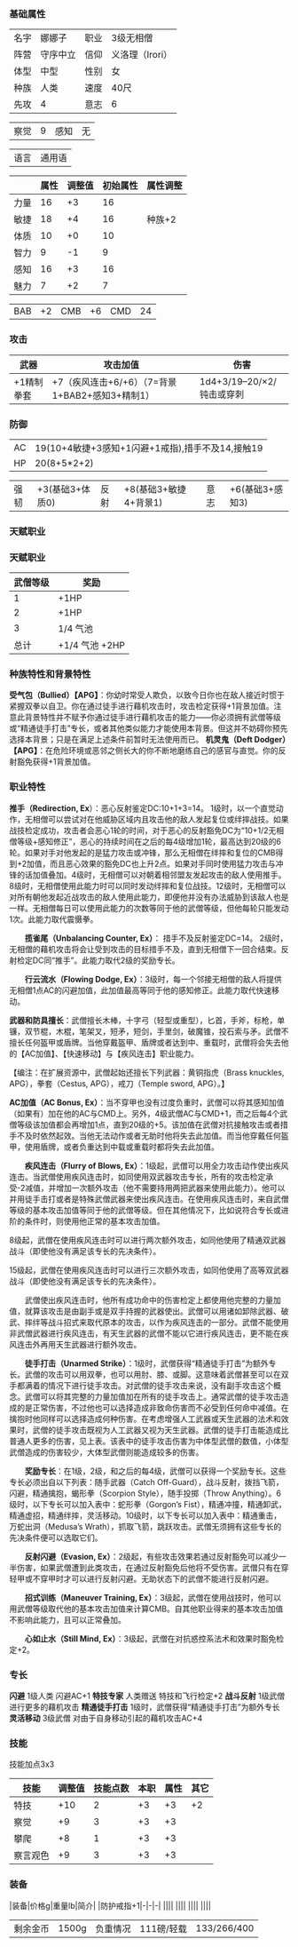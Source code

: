 
### 基础属性 ###
<table>
    <tr>
        <td>名字</td>
        <td>娜娜子</td>
	    <td>职业</td>
        <td>3级无相僧</td>
    </tr>
    <tr>
        <td>阵营</td>
        <td>守序中立</td>
        <td>信仰</td>
	    <td>义洛理（Irori）</td>
    </tr>                            
    <tr>
        <td>体型</td>
        <td>中型</td>
        <td>性别</td>
		<td>女</td>
    </tr>
	<tr>
		<td>种族</td>
		<td>人类</td>
        <td>速度</td>
        <td>40尺</td>
    </tr>
    <tr>
	    <td>先攻</td>
	    <td>4</td>
        <td>意志</td>
        <td>6</td>
    </tr>
</table>
<table>
    <tr>
        <td>察觉</td>
        <td>9</td>
		<td>感知</td>
        <td>无</td>
    </tr>
</table>
<table>
    <tr>
        <td>语言</td>
        <td>通用语</td>
    </tr>
</table>

||属性|调整值|初始属性|属性调整|
|-|-|-|-|-|
|力量|16|+3|16|
|敏捷|18|+4|16|种族+2
|体质|10|+0|10|
|智力|9|-1|9|
|感知|16|+3|16|
|魅力|7|+2|7|
<table>
    <tr>
        <td>BAB</td>
        <td>+2</td>
		<td>CMB</td>
        <td>+6</td>
		<td>CMD</td>
        <td>24</td>
    </tr>
</table>

### 攻击 ###

|武器|攻击加值|伤害|
|-|-|-|
|+1精制拳套|+7（疾风连击+6/+6）（7=背景1+BAB2+感知3+精制1）|1d4+3/19–20/×2/钝击或穿刺|

### 防御 ###
<table>
    <tr>
        <td>AC</td>
        <td>19(10+4敏捷+3感知+1闪避+1戒指),措手不及14,接触19</td>
    </tr>
	<tr>
        <td>HP</td>
        <td>20(8+5*2+2)</td>
    </tr>
</table>
<table>
    <tr>
        <td>强韧</td>
        <td>+3(基础3+体质0)</td>
		<td>反射</td>
        <td>+8(基础3+敏捷4+背景1)</td>
		<td>意志</td>
        <td>+6(基础3+感知3)</td>
    </tr>
</table>

### 天赋职业 ###
### 天赋职业

| 武僧等级 | 奖励        |
| ------------ | ----------- |
| 1            | +1HP  |
| 2            | +1HP  |
| 3            | 1/4 气池  |
| 总计         | +1/4 气池 +2HP |
  
### 种族特性和背景特性 ###  

**受气包（****Bullied****）【APG】**：你幼时常受人欺负，以致今日你也在敌人接近时惯于紧握双拳以自卫。你在通过徒手进行藉机攻击时，攻击检定获得+1背景加值。注意此背景特性并不赋予你通过徒手进行藉机攻击的能力——你必须拥有武僧等级或“精通徒手打击”专长，或者其他类似能力才能使用本背景。但这并不妨碍你预先选择本背景；只是在满足上述条件前暂时无法使用而已。
**机灵鬼（****Deft Dodger****）【APG】**：在危险环境或恶邻之侧长大的你不断地磨练自己的感官与直觉。你的反射豁免获得+1背景加值。
### 职业特性 ###
**推手（Redirection, Ex**）：恶心反射鉴定DC:10+1+3=14。 1级时，以一个直觉动作，无相僧可以尝试对在他威胁区域内且攻击他的敌人发起复位或绊摔战技。如果战技检定成功，攻击者会恶心1轮的时间，对于恶心的反射豁免DC为“10+1/2无相僧等级+感知修正”，恶心的持续时间在之后的每4级增加1轮，最高达到20级的6轮。如果对手对他发起的是猛力攻击或冲锋，那么无相僧在绊摔和复位的CMB得到+2加值，而且恶心效果的豁免DC也上升2点。如果对手同时使用猛力攻击与冲锋的话加值叠加。4级时，无相僧可以对朝着相邻盟友发起攻击的敌人使用推手。8级时，无相僧使用此能力时可以同时发动绊摔和复位战技。12级时，无相僧可以对所有朝他发起近战攻击的敌人使用此能力，即便他并没有办法威胁到该敌人也是一样。无相僧每日可以使用此能力的次数等同于他的武僧等级，但他每轮只能发动1次。此能力取代震慑拳。

　　**揽雀尾（****Unbalancing Counter, Ex****）**： 措手不及反射鉴定DC=14。 2级时，无相僧的藉机攻击将会让受到攻击的目标措手不及，直到无相僧下一回合结束。反射检定DC同“推手”。此能力取代2级的奖励专长。

　　**行云流水（****Flowing Dodge, Ex****）**：3级时，每一个邻接无相僧的敌人将提供无相僧1点AC的闪避加值，此加值最高等同于他的感知修正。此能力取代快速移动。

**武器和防具擅长**：武僧擅长木棒，十字弓（轻型或重型），匕首，手斧，标枪，单镰，双节棍，木棍，笔架叉，短矛，短剑，手里剑，破魔锥，投石索与矛。武僧不擅长任何盔甲或盾牌。当他穿戴盔甲、盾牌或者达到中、重载时，武僧将会失去他的【AC加值】、【快速移动】与【疾风连击】职业能力。

【编注：在扩展资源中，武僧起始还擅长下列武器：黄铜指虎（Brass knuckles,  APG），拳套（Cestus,  APG），戒刀（Temple sword,  APG）。】

**AC加值（****AC Bonus, Ex****）**：当不穿甲也没有过度负重时，武僧可以将其感知加值（如果有）加在他的AC与CMD上。另外，4级武僧AC与CMD+1，而之后每4个武僧等级该加值都会再增加1点，直到20级的+5。该加值在武僧对抗接触攻击或者措手不及时依然起效。当他无法动作或者无助时他将失去此加值。而当他穿戴任何盔甲，使用盾牌，或者负重达到中载或重载时都将失去此加值。

　　**疾风连击（****Flurry of Blows, Ex****）**：1级起，武僧可以用全力攻击动作使出疾风连击。当武僧使用疾风连击时，如同使用双武器攻击专长，所有的攻击检定承受-2减值，并增加一次额外攻击（他不需要持用两把武器来使用此能力）。他可以并用徒手击打或者是特殊武僧武器来使出疾风连击。在使用疾风连击时，来自武僧等级的基本攻击加值等同于他的武僧等级。但在其他情况下，比如说符合专长或进阶的条件时，则使用他正常的基本攻击加值。

8级起，武僧在使用疾风连击时可以进行两次额外攻击，如同他使用了精通双武器战斗（即使他没有满足该专长的先决条件）。

15级起，武僧在使用疾风连击时可以进行三次额外攻击，如同他使用了高等双武器战斗（即使他没有满足该专长的先决条件）。

　　武僧使出疾风连击时，他所有成功命中的伤害检定上都使用他完整的力量加值，就算该攻击是由副手或是双手持握的武器使出。武僧可以用诸如卸除武器、破武、摔绊等战斗招式来取代原本的攻击，以作为疾风连击的一部分。武僧不能使用非武僧武器进行疾风连击，有天生武器的武僧不能以它进行疾风连击，更不能在疾风连击外再用天生武器进行额外攻击。  

　　**徒手打击（****Unarmed Strike****）**：1级时，武僧获得“精通徒手打击”为额外专长。武僧的攻击可以用双拳，也可以用肘、膝、或脚。这意味着武僧甚至可以在双手都满着的情况下进行徒手攻击。对武僧的徒手攻击来说，没有副手攻击这个概念。武僧可以将其完整的力量加值加在所有的徒手攻击上。通常武僧的徒手攻击造成的是正常伤害，不过他也可以选择造成非致命伤害而不必受到任何命中减值。在擒抱时他同样可以选择造成何种伤害。在考虑增强人工武器或天生武器的法术和效果时，武僧的徒手攻击既视为人工武器又视为天生武器。武僧的徒手打击能造成比普通人更多的伤害，见上表。该表中的徒手攻击伤害为中体型武僧的数值，小体型武僧造成的伤害较少，大体型武僧则能造成较多的伤害。

　　**奖励专长**：在1级，2级，和之后的每4级，武僧可以获得一个奖励专长。这些专长必须出自以下列表：随手武器（Catch Off-Guard），战斗反射，拨挡飞箭，闪避，精通擒抱，蝎形拳（Scorpion Style），随手投掷（Throw Anything）。6级时，以下专长可以加入表中：蛇形拳（Gorgon’s Fist），精通冲撞，精通卸武，精通虚招，精通绊摔，灵活移动。10级时，以下专长可以加入表中：精通重击，万蛇出洞（Medusa’s Wrath），抓取飞箭，跳跃攻击。武僧无须拥有这些专长的先决条件便可以选取它们。

　　**反射闪避（****Evasion, Ex****）**：2级起，有些攻击效果若通过反射豁免可以减少一半伤害，如果武僧遭到此类攻击，在通过反射豁免后他将不受伤害。武僧只有在穿轻甲或不穿甲时才可以进行反射闪避。无助状态下的武僧不能进行反射闪避。

　　**招式训练（****Maneuver Training, Ex****）**：3级起，武僧在使用战技时，他可以用武僧等级取代他的基本攻击加值来计算CMB。自其他职业得来的基本攻击加值不影响此能力，且可以正常叠加。

　　**心如止水（****Still Mind, Ex****）**：3级起，武僧在对抗惑控系法术和效果时豁免检定+2。

### 专长 ###
**闪避** 1级人类    闪避AC+1
**特技专家** 人类赠送  特技和飞行检定+2
**战斗反射** 1级武僧  进行更多的藉机攻击 
**精通徒手打击** 1级时，武僧获得“精通徒手打击”为额外专长
**灵活移动** 3级武僧 对由于自身移动引起的藉机攻击AC+4


### 技能 ###
技能加点3x3

|技能|调整值|技能点数|本职|属性|其它|
|-|-|-|-|-|-|
|特技|+10|2|+3|+3|+2|
|察觉|+9|3|+3|+3||
|攀爬|+8|1|+3|+3||
|察言观色|+9|3|+3|+3||


### 装备 ###
|装备|价格g|重量lb|简介|
|防护戒指+1|-|-|-|
||||
||||
||||
||||
<table>
    <tr>
        <td>剩余金币</td>
        <td>1500g</td>
		<td>负重情况</td>
        <td>111磅/轻载</td>
		<td>133/266/400</td>
    </tr>
</table>
